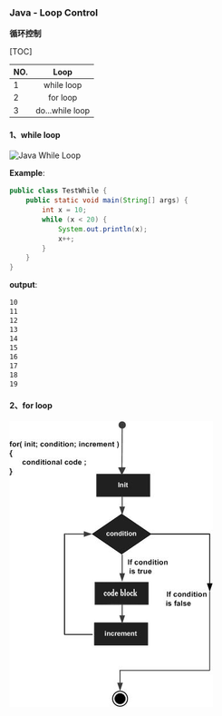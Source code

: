 ### Java - Loop Control

**循环控制**

[TOC]



| NO.  |      Loop       |
| ---- | :-------------: |
| 1    |   while loop    |
| 2    |    for loop     |
| 3    | do...while loop |

#### 1、while loop

![Java While Loop](https://www.tutorialspoint.com/java/images/java_while_loop.jpg)

**Example**:

```java
public class TestWhile {
    public static void main(String[] args) {
        int x = 10;
        while (x < 20) {
            System.out.println(x);
            x++;
        }
    }
}
```

**output**:

```
10
11
12
13
14
15
16
17
18
19
```

#### 2、for loop

![Java For Loop](assets/java_for_loop.jpg)